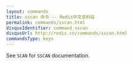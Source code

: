 ```yaml
---
layout: commands
title: sscan 命令 -- Redis中文资料站
permalink: commands/sscan.html
disqusIdentifier: command_sscan
disqusUrl: http://redis.cn/commands/sscan.html
commandsType: keys
---
```


See `SCAN` for `SSCAN` documentation.

